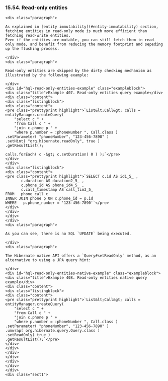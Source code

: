 ### 15.54. Read-only entities

    <div class="paragraph">

    As explained in [entity immutability](#entity-immutability) section, fetching entities in read-only mode is much more efficient than fetching read-write entities.
    Even if the entities are mutable, you can still fetch them in read-only mode, and benefit from reducing the memory footprint and sepeding up the flushing process.

    </div>
    <div class="paragraph">

    Read-only entities are skipped by the dirty checking mechanism as illustrated by the following example:

    </div>
    <div id="hql-read-only-entities-example" class="exampleblock">
    <div class="title">Example 407. Read-only entities query example</div>
    <div class="content">
    <div class="listingblock">
    <div class="content">
    <pre class="prettyprint highlight">`List&lt;Call&gt; calls = entityManager.createQuery(
        "select c " +
        "from Call c " +
        "join c.phone p " +
        "where p.number = :phoneNumber ", Call.class )
    .setParameter( "phoneNumber", "123-456-7890" )
    .setHint( "org.hibernate.readOnly", true )
    .getResultList();

    calls.forEach( c -&gt; c.setDuration( 0 ) );`</pre>
    </div>
    </div>
    <div class="listingblock">
    <div class="content">
    <pre class="prettyprint highlight">`SELECT c.id AS id1_5_ ,
           c.duration AS duration2_5_ ,
           c.phone_id AS phone_id4_5_ ,
           c.call_timestamp AS call_tim3_5_
    FROM   phone_call c
    INNER JOIN phone p ON c.phone_id = p.id
    WHERE   p.phone_number = '123-456-7890'`</pre>
    </div>
    </div>
    </div>
    </div>
    <div class="paragraph">

    As you can see, there is no SQL `UPDATE` being executed.

    </div>
    <div class="paragraph">

    The Hibernate native API offers a `Query#setReadOnly` method, as an alternative to using a JPA query hint:

    </div>
    <div id="hql-read-only-entities-native-example" class="exampleblock">
    <div class="title">Example 408. Read-only entities native query example</div>
    <div class="content">
    <div class="listingblock">
    <div class="content">
    <pre class="prettyprint highlight">`List&lt;Call&gt; calls = entityManager.createQuery(
        "select c " +
        "from Call c " +
        "join c.phone p " +
        "where p.number = :phoneNumber ", Call.class )
    .setParameter( "phoneNumber", "123-456-7890" )
    .unwrap( org.hibernate.query.Query.class )
    .setReadOnly( true )
    .getResultList();`</pre>
    </div>
    </div>
    </div>
    </div>
    </div>
    </div>
    </div>
    <div class="sect1">
